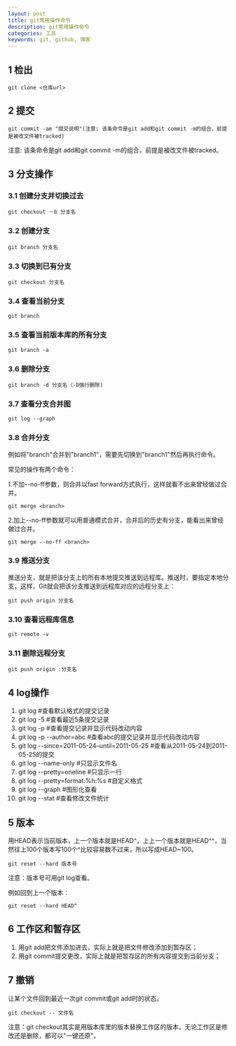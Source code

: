 ```yaml
---
layout: post
title: git常用操作命令
description: git常用操作命令
categories: 工具
keywords: git, github, 博客
---
```



## 1 检出

```shell
git clone <仓库url>
```

## 2 提交

```shell
git commit -am "提交说明"(注意: 该条命令是git add和git commit -m的组合，前提是被改文件被tracked)
```
注意: 该条命令是git add和git commit -m的组合，前提是被改文件被tracked。

## 3 分支操作
### 3.1 创建分支并切换过去

```shell
git checkout －b 分支名
```

### 3.2 创建分支

```shell
git branch 分支名
```

### 3.3 切换到已有分支
```shell
git checkout 分支名
```
### 3.4 查看当前分支

```shell
git branch
```
### 3.5 查看当前版本库的所有分支

```shell
git branch -a
```

### 3.6 删除分支

```shell
git branch -d 分支名（-D强行删除)
```

### 3.7 查看分支合并图

```shell
git log --graph
```

### 3.8 合并分支

例如将"branch"合并到"branch1"，需要先切换到"branch1"然后再执行命令。

常见的操作有两个命令：

1.不加--no-ff参数，则合并以fast forward方式执行，这样就看不出来曾经做过合并。

```shell
git merge <branch> 
```

2.加上--no-ff参数就可以用普通模式合并，合并后的历史有分支，能看出来曾经做过合并。

```shell
git merge --no-ff <branch> 
```

### 3.9 推送分支

推送分支，就是把该分支上的所有本地提交推送到远程库。推送时，要指定本地分支，这样，Git就会把该分支推送到远程库对应的远程分支上：

```shell
git push origin 分支名 
```

### 3.10 查看远程库信息

```shell
git remote -v
```

### 3.11 删除远程分支

```shell
git push origin :分支名
```

## 4 log操作

1. git log  #查看默认格式的提交记录
2. git log -5 #查看最近5条提交记录
3. git log -p #查看提交记录并显示代码改动内容
4. git log -p --author=abc #查看abc的提交记录并显示代码改动内容
5. git log --since=2011-05-24–until=2011-05-25 #查看从2011-05-24到2011-05-25的提交
6. git log --name-only #只显示文件名
7. git log --pretty=oneline #只显示一行
8. git log --pretty=format:%h:%s #自定义格式
9. git log --graph #图形化查看
10. git log --stat #查看修改文件统计


## 5 版本

用HEAD表示当前版本，上一个版本就是HEAD^，上上一个版本就是HEAD^^，当然往上100个版本写100个^比较容易数不过来，所以写成HEAD~100。

```shell
git reset --hard 版本号
```

注意：版本号可用git log查看。

例如回到上一个版本：

```shell
git reset --hard HEAD^
```

## 6 工作区和暂存区

1. 用git add把文件添加进去，实际上就是把文件修改添加到暂存区；
2. 用git commit提交更改，实际上就是把暂存区的所有内容提交到当前分支；


## 7 撤销

让某个文件回到最近一次git commit或git add时的状态。

```shell
git checkout -- 文件名
```

注意：git checkout其实是用版本库里的版本替换工作区的版本，无论工作区是修改还是删除，都可以"一键还原"。
  
